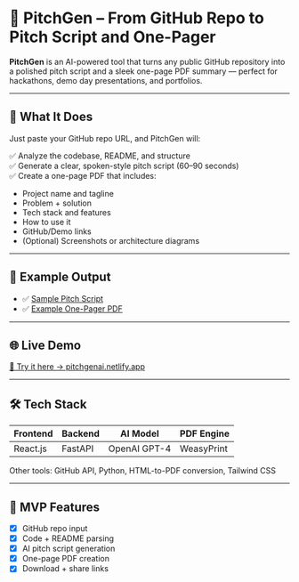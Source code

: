 # 🚀 PitchGen – From GitHub Repo to Pitch Script and One-Pager

**PitchGen** is an AI-powered tool that turns any public GitHub repository into a polished pitch script and a sleek one-page PDF summary — perfect for hackathons, demo day presentations, and portfolios.

---

## 🧠 What It Does

Just paste your GitHub repo URL, and PitchGen will:

✅ Analyze the codebase, README, and structure  
✅ Generate a clear, spoken-style pitch script (60–90 seconds)  
✅ Create a one-page PDF that includes:
- Project name and tagline  
- Problem + solution  
- Tech stack and features  
- How to use it  
- GitHub/Demo links  
- (Optional) Screenshots or architecture diagrams

---

## 📸 Example Output

- ✅ [Sample Pitch Script](#)
- ✅ [Example One-Pager PDF](#)

---

## 🌐 Live Demo

[🔗 Try it here → pitchgenai.netlify.app](https://pitchgenai.netlify.app)

---

## 🛠️ Tech Stack

| Frontend     | Backend     | AI Model     | PDF Engine    |
|--------------|-------------|--------------|---------------|
| React.js     | FastAPI     | OpenAI GPT-4 | WeasyPrint    |

Other tools: GitHub API, Python, HTML-to-PDF conversion, Tailwind CSS

---

## 🚧 MVP Features

- [x] GitHub repo input
- [x] Code + README parsing
- [x] AI pitch script generation
- [x] One-page PDF creation
- [x] Download + share links
